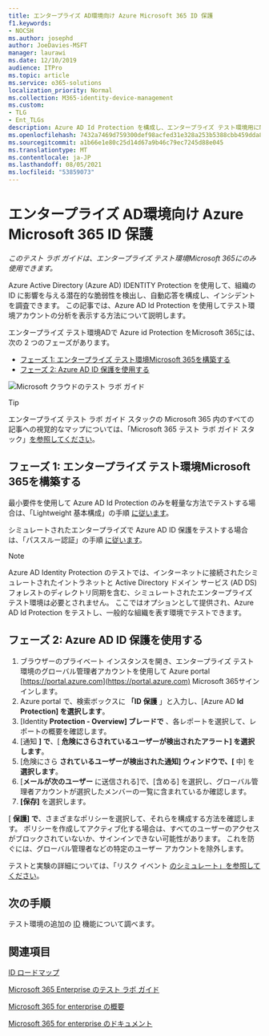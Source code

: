 ```yaml
---
title: エンタープライズ AD環境向け Azure Microsoft 365 ID 保護
f1.keywords:
- NOCSH
ms.author: josephd
author: JoeDavies-MSFT
manager: laurawi
ms.date: 12/10/2019
audience: ITPro
ms.topic: article
ms.service: o365-solutions
localization_priority: Normal
ms.collection: M365-identity-device-management
ms.custom:
- TLG
- Ent_TLGs
description: Azure AD Id Protection を構成し、エンタープライズ テスト環境用にMicrosoft 365アカウントを分析します。
ms.openlocfilehash: 7432a7469d759300def98acfed31e328a253b5388cbb459dda8211baab868885
ms.sourcegitcommit: a1b66e1e80c25d14d67a9b46c79ec7245d88e045
ms.translationtype: MT
ms.contentlocale: ja-JP
ms.lasthandoff: 08/05/2021
ms.locfileid: "53859073"
---
```

# <a name="azure-ad-identity-protection-for-your-microsoft-365-for-enterprise-test-environment"></a>エンタープライズ AD環境向け Azure Microsoft 365 ID 保護

*このテスト ラボ ガイドは、エンタープライズ テスト環境Microsoft 365にのみ使用できます。*

Azure Active Directory (Azure AD) IDENTITY Protection を使用して、組織の ID に影響を与える潜在的な脆弱性を検出し、自動応答を構成し、インシデントを調査できます。 この記事では、Azure AD Id Protection を使用してテスト環境アカウントの分析を表示する方法について説明します。

エンタープライズ テスト環境ADで Azure id Protection をMicrosoft 365には、次の 2 つのフェーズがあります。

- [フェーズ 1: エンタープライズ テスト環境Microsoft 365を構築する](#phase-1-build-out-your-microsoft-365-for-enterprise-test-environment)
- [フェーズ 2: Azure AD ID 保護を使用する](#phase-2-use-azure-ad-identity-protection)

![Microsoft クラウドのテスト ラボ ガイド](../media/m365-enterprise-test-lab-guides/cloud-tlg-icon.png) 
    
> [!TIP]
> エンタープライズ テスト ラボ ガイド スタックの Microsoft 365 内のすべての記事への視覚的なマップについては、「Microsoft 365 テスト ラボ ガイド スタック」[を参照してください](../downloads/Microsoft365EnterpriseTLGStack.pdf)。
  
## <a name="phase-1-build-out-your-microsoft-365-for-enterprise-test-environment"></a>フェーズ 1: エンタープライズ テスト環境Microsoft 365を構築する

最小要件を使用して Azure AD Id Protection のみを軽量な方法でテストする場合は、「Lightweight 基本構成」の手順 [に従います](lightweight-base-configuration-microsoft-365-enterprise.md)。
  
シミュレートされたエンタープライズで Azure AD ID 保護をテストする場合は、「パススルー認証」の手順 [に従います](pass-through-auth-m365-ent-test-environment.md)。
  
> [!NOTE]
> Azure AD Identity Protection のテストでは、インターネットに接続されたシミュレートされたイントラネットと Active Directory ドメイン サービス (AD DS) フォレストのディレクトリ同期を含む、シミュレートされたエンタープライズ テスト環境は必要とされません。 ここではオプションとして提供され、Azure AD Id Protection をテストし、一般的な組織を表す環境でテストできます。
  
## <a name="phase-2-use-azure-ad-identity-protection"></a>フェーズ 2: Azure AD ID 保護を使用する

1. ブラウザーのプライベート インスタンスを開き、エンタープライズ テスト環境のグローバル管理者アカウントを使用して Azure portal [https://portal.azure.com](https://portal.azure.com) Microsoft 365サインインします。
2. Azure portal で、検索ボックスに **「ID 保護** 」と入力し、[Azure AD **Id Protection] を選択します**。
3. [Identity **Protection - Overview] ブレードで** 、各レポートを選択して、レポートの概要を確認します。
4. [通知 **] で**、[ **危険にさらされているユーザーが検出されたアラート] を選択します**。
5. [危険にさら **されているユーザーが検出された通知] ウィンドウで、[** 中] を **選択します**。
6. [**メールが次のユーザー** に送信される]で、[含める] を選択し、グローバル管理者アカウントが選択したメンバーの一覧に含まれているか確認します。
7. **[保存]** を選択します。

[ **保護] で**、さまざまなポリシーを選択して、それらを構成する方法を確認します。 ポリシーを作成してアクティブ化する場合は、すべてのユーザーのアクセスがブロックされていないか、サインインできない可能性があります。 これを防ぐには、グローバル管理者などの特定のユーザー アカウントを除外します。

テストと実験の詳細については、「リスク イベント [のシミュレート」を参照してください](/azure/active-directory/active-directory-identityprotection-playbook)。

## <a name="next-step"></a>次の手順

テスト環境の追加の [ID](m365-enterprise-test-lab-guides.md#identity) 機能について調べます。

## <a name="see-also"></a>関連項目

[ID ロードマップ](identity-roadmap-microsoft-365.md)

[Microsoft 365 Enterprise のテスト ラボ ガイド](m365-enterprise-test-lab-guides.md)

[Microsoft 365 for enterprise の概要](microsoft-365-overview.md)

[Microsoft 365 for enterprise のドキュメント](/microsoft-365-enterprise/)